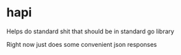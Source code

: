 # hapi
Helps do standard shit that should be in standard go library

Right now just does some convenient json responses
